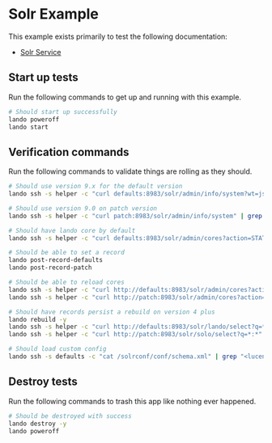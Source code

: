 Solr Example
============

This example exists primarily to test the following documentation:

* [Solr Service](https://docs.devwithlando.io/tutorials/solr.html)

Start up tests
--------------

Run the following commands to get up and running
with this example.

```bash
# Should start up successfully
lando poweroff
lando start
```

Verification commands
---------------------

Run the following commands to validate things are rolling as they should.

```bash
# Should use version 9.x for the default version
lando ssh -s helper -c "curl defaults:8983/solr/admin/info/system?wt=json" | grep "solr-spec-version" | grep "9."

# Should use version 9.0 on patch version
lando ssh -s helper -c "curl patch:8983/solr/admin/info/system" | grep "solr-spec-version" | grep "9.0"

# Should have lando core by default
lando ssh -s helper -c "curl defaults:8983/solr/admin/cores?action=STATUS" | grep lando

# Should be able to set a record
lando post-record-defaults
lando post-record-patch

# Should be able to reload cores
lando ssh -s helper -c "curl http://defaults:8983/solr/admin/cores?action=RELOAD&core=lando"
lando ssh -s helper -c "curl http://patch:8983/solr/admin/cores?action=RELOAD&core=solo"

# Should have records persist a rebuild on version 4 plus
lando rebuild -y
lando ssh -s helper -c "curl http://defaults:8983/solr/lando/select?q=*:*" | grep "12"
lando ssh -s helper -c "curl http://patch:8983/solr/solo/select?q=*:*" | grep "12"

# Should load custom config
lando ssh -s defaults -c "cat /solrconf/conf/schema.xml" | grep "<luceneMatchVersion>9.0</luceneMatchVersion"
```

Destroy tests
-------------

Run the following commands to trash this app like nothing ever happened.

```bash
# Should be destroyed with success
lando destroy -y
lando poweroff
```

